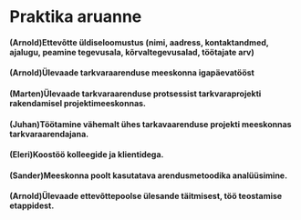 # Praktika aruanne

#### (Arnold)Ettevõtte üldiseloomustus (nimi, aadress, kontaktandmed, ajalugu, peamine tegevusala, kõrvaltegevusalad, töötajate arv)


#### (Arnold)Ülevaade tarkvaraarenduse meeskonna igapäevatööst



#### (Marten)Ülevaade tarkvaraarenduse protsessist tarkvaraprojekti rakendamisel projektimeeskonnas.



#### (Juhan)Töötamine vähemalt ühes tarkavaarenduse projekti meeskonnas tarkvaraarendajana.


#### (Eleri)Koostöö kolleegide ja klientidega.


#### (Sander)Meeskonna poolt kasutatava arendusmetoodika analüüsimine.


#### (Arnold)Ülevaade ettevõttepoolse ülesande täitmisest, töö teostamise etappidest.
